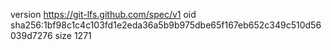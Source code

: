 version https://git-lfs.github.com/spec/v1
oid sha256:1bf98c1c4c103fd1e2eda36a5b9b975dbe65f167eb652c349c510d56039d7276
size 1271
